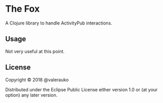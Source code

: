 # The Fox

A Clojure library to handle ActivityPub interactions.

## Usage

Not very useful at this point.

## License

Copyright © 2018 @valerauko

Distributed under the Eclipse Public License either version 1.0 or (at
your option) any later version.
